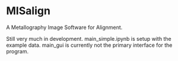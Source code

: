 # MISalign
A Metallography Image Software for Alignment.

Still very much in development. main_simple.ipynb is setup with the example data.
main_gui is currently not the primary interface for the program.